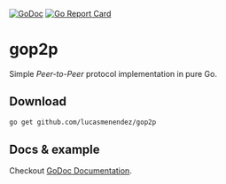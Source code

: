 [![GoDoc](https://godoc.org/github.com/lucasmenendez/gop2p?status.svg)](https://godoc.org/github.com/lucasmenendez/gop2p) [![Go Report Card](https://goreportcard.com/badge/github.com/lucasmenendez/gop2p)](https://goreportcard.com/report/github.com/lucasmenendez/gop2p)

# gop2p
Simple *Peer-to-Peer* protocol implementation in pure Go.

## Download
```bash
go get github.com/lucasmenendez/gop2p
```

## Docs & example
Checkout [GoDoc Documentation](https://godoc.org/github.com/lucasmenendez/gop2p).